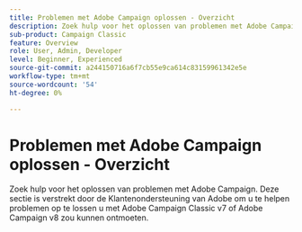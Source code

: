 ```yaml
---
title: Problemen met Adobe Campaign oplossen - Overzicht
description: Zoek hulp voor het oplossen van problemen met Adobe Campaign.
sub-product: Campaign Classic
feature: Overview
role: User, Admin, Developer
level: Beginner, Experienced
source-git-commit: a244150716a6f7cb55e9ca614c83159961342e5e
workflow-type: tm+mt
source-wordcount: '54'
ht-degree: 0%

---
```



# Problemen met Adobe Campaign oplossen - Overzicht

Zoek hulp voor het oplossen van problemen met Adobe Campaign. Deze sectie is verstrekt door de Klantenondersteuning van Adobe om u te helpen problemen op te lossen u met Adobe Campaign Classic v7 of Adobe Campaign v8 zou kunnen ontmoeten.

